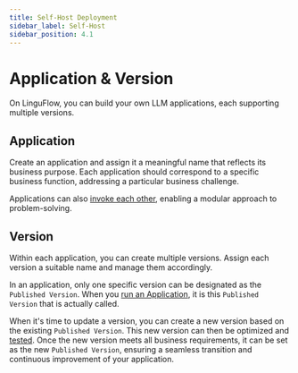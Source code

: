 ```yaml
---
title: Self-Host Deployment
sidebar_label: Self-Host
sidebar_position: 4.1
---
```


# Application & Version

On LinguFlow, you can build your own LLM applications, each supporting multiple versions.

## Application

Create an application and assign it a meaningful name that reflects its business purpose. Each application should correspond to a specific business function, addressing a particular business challenge. 

Applications can also [invoke each other](), enabling a modular approach to problem-solving.

## Version

Within each application, you can create multiple versions. Assign each version a suitable name and manage them accordingly. 

In an application, only one specific version can be designated as the `Published Version`. When you [run an Application](), it is this `Published Version` that is actually called.

When it's time to update a version, you can create a new version based on the existing `Published Version`. This new version can then be optimized and [tested](). Once the new version meets all business requirements, it can be set as the new `Published Version`, ensuring a seamless transition and continuous improvement of your application.